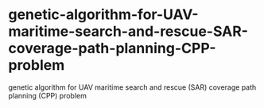 # genetic-algorithm-for-UAV-maritime-search-and-rescue-SAR-coverage-path-planning-CPP-problem
genetic algorithm for UAV maritime search and rescue (SAR)  coverage path planning (CPP) problem
